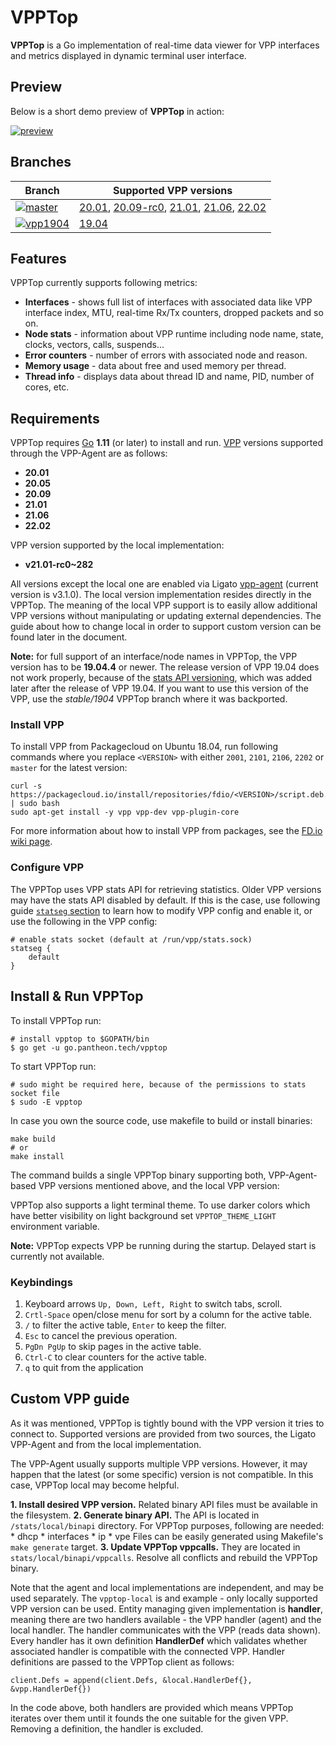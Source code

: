 # VPPTop

**VPPTop** is a Go implementation of real-time data viewer for VPP interfaces and metrics displayed in dynamic terminal user interface.

## Preview

Below is a short demo preview of **VPPTop** in action:

[![preview][preview-svg]][preview]

## Branches

|Branch|Supported VPP versions|
|---|---|
|[![master][badge-master]][branch-master]| [20.01][vpp-20.01], [20.09-rc0][vpp-20.09], [21.01][vpp-21.01], [21.06][vpp-21.06], [22.02][vpp-22.02]|
|[![vpp1904][badge-1904]][branch-1904]|[19.04][vpp-19.04]|

## Features

VPPTop currently supports following metrics:

* **Interfaces** - shows full list of interfaces with associated data like VPP interface index, MTU, real-time Rx/Tx counters, dropped packets and so on. 
* **Node stats** - information about VPP runtime including node name, state, clocks, vectors, calls, suspends...      
* **Error counters** - number of errors with associated node and reason.
* **Memory usage** - data about free and used memory per thread.
* **Thread info** - displays data about thread ID and name, PID, number of cores, etc.

## Requirements

VPPTop requires [Go][go-download] **1.11** (or later) to install and run. [VPP][wiki-vpp] versions supported through the VPP-Agent are as follows:
- **20.01**
- **20.05**
- **20.09**
- **21.01**
- **21.06**
- **22.02**

VPP version supported by the local implementation:
- **v21.01-rc0~282**

All versions except the local one are enabled via Ligato [vpp-agent][vpp-agent] (current version is v3.1.0). The local version implementation resides directly in the VPPTop. The meaning of the local VPP support is to easily allow additional VPP versions without manipulating or updating external dependencies. The guide about how to change local in order to support custom version can be found later in the document.

**Note:** for full support of an interface/node names in VPPTop, the VPP version has to be **19.04.4** or newer. The release version of VPP 19.04 does not work properly, because of the [stats API versioning][stats-version-commit], which was added later after the release of VPP 19.04. If you want to use this version of the VPP, use the _stable/1904_ VPPTop branch where it was backported.  

### Install VPP

To install VPP from Packagecloud on Ubuntu 18.04, run following commands where you replace `<VERSION>` with either `2001`, `2101`, `2106`, `2202` or `master` for the latest version:

```
curl -s https://packagecloud.io/install/repositories/fdio/<VERSION>/script.deb.sh | sudo bash
sudo apt-get install -y vpp vpp-dev vpp-plugin-core
```

For more information about how to install VPP from packages, see the [FD.io wiki page][vpp-install]. 

### Configure VPP

The VPPTop uses VPP stats API for retrieving statistics. Older VPP versions may have the stats API disabled by default. If this is the case, use following guide  [`statseg` section][stats-guide] to learn how to modify VPP config and enable it, or use the following in the VPP config:

```
# enable stats socket (default at /run/vpp/stats.sock)
statseg {
    default
}
```

## Install & Run VPPTop

To install VPPTop run:

```
# install vpptop to $GOPATH/bin
$ go get -u go.pantheon.tech/vpptop
```

To start VPPTop run:

```
# sudo might be required here, because of the permissions to stats socket file
$ sudo -E vpptop
```

In case you own the source code, use makefile to build or install binaries:
```
make build
# or
make install
```

The command builds a single VPPTop binary supporting both, VPP-Agent-based VPP versions mentioned above, and the local VPP version:

VPPTop also supports a light terminal theme. To use darker colors which have better visibility on light background set `VPPTOP_THEME_LIGHT` environment variable.

**Note:** VPPTop expects VPP be running during the startup. Delayed start is currently not available.

### Keybindings

1. Keyboard arrows ``Up, Down, Left, Right`` to switch tabs, scroll.
2. ``Crtl-Space`` open/close menu for sort by a column for the active table.
3. ``/`` to filter the active table, `Enter` to keep the filter.
4. ``Esc`` to cancel the previous operation.
5. ``PgDn PgUp`` to skip pages in the active table.
6. ``Ctrl-C`` to clear counters for the active table.
7. ``q`` to quit from the application

## Custom VPP guide

As it was mentioned, VPPTop is tightly bound with the VPP version it tries to connect to. Supported versions are provided from two sources, the Ligato VPP-Agent and from the local implementation. 

The VPP-Agent usually supports multiple VPP versions. However, it may happen that the latest (or some specific) version is not compatible. In this case, VPPTop local may become helpful.

**1. Install desired VPP version.** Related binary API files must be available in the filesystem.
**2. Generate binary API.** The API is located in `/stats/local/binapi` directory. For VPPTop purposes, following are needed: 
    * dhcp
    * interfaces
    * ip
    * vpe
  Files can be easily generated using Makefile's `make generate` target.
**3. Update VPPTop vppcalls.** They are located in `stats/local/binapi/vppcalls`. Resolve all conflicts and rebuild the VPPTop binary.

Note that the agent and local implementations are independent, and may be used separately. The `vpptop-local` is and example - only locally supported VPP version can be used. 
Entity managing given implementation is **handler**, meaning there are two handlers available - the VPP handler (agent) and the local handler. The handler communicates with the VPP (reads data shown). Every handler has it own definition **HandlerDef** which validates whether associated handler is compatible with the connected VPP. Handler definitions are passed to the VPPTop client as follows:

```
client.Defs = append(client.Defs, &local.HandlerDef{}, &vpp.HandlerDef{})
```

In the code above, both handlers are provided which means VPPTop iterates over them until it founds the one suitable for the given VPP. Removing a definition, the handler is excluded.    

[badge-1904]: https://img.shields.io/badge/branch-vpp1904-orange.svg?logo=git&logoColor=white
[badge-master]: https://img.shields.io/badge/branch-master-blue.svg?logo=git&logoColor=white
[branch-master]: https://github.com/PANTHEONtech/vpptop/tree/master
[branch-1904]: https://github.com/PANTHEONtech/vpptop/tree/vpp1904
[go-download]: https://golang.org/dl/
[preview]: https://asciinema.org/a/NHODZM2ebcwWFPEEPcja8X19R
[preview-svg]: https://asciinema.org/a/NHODZM2ebcwWFPEEPcja8X19R.svg
[stats-guide]: https://wiki.fd.io/view/VPP/Command-line_Arguments#statseg_.7B_..._.7D
[stats-version-commit]: https://github.com/FDio/vpp/commit/1cb333cdf5ce26557233c5bdb5a18738cb6e1e2c
[vpp-19.04]: https://packagecloud.io/fdio/1904
[vpp-20.01]: https://packagecloud.io/fdio/2001
[vpp-20.09]: https://packagecloud.io/fdio/2009
[vpp-21.01]: https://packagecloud.io/fdio/2101
[vpp-21.06]: https://packagecloud.io/fdio/2106
[vpp-22.02]: https://packagecloud.io/fdio/2202
[vpp-agent]: https://github.com/ligato/vpp-agent
[vpp-install]: https://wiki.fd.io/view/VPP/Installing_VPP_binaries_from_packages
[wiki-tui]: https://en.wikipedia.org/wiki/Text-based_user_interface
[wiki-vpp]: https://wiki.fd.io/view/VPP
